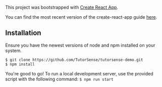 This project was bootstrapped with [Create React App](https://github.com/facebookincubator/create-react-app).

You can find the most recent version of the create-react-app guide [here](https://github.com/facebookincubator/create-react-app/blob/master/packages/react-scripts/template/README.md).

## Installation
Ensure you have the newest versions of node and npm installed on your system.
```
$ git clone https://github.com/TutorSense/tutorsense-demo.git
$ npm install
```

You're good to go! To run a local development server, use the provided script with the following command:
`$ npm run start`
